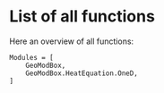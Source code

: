 # List of all functions

Here an overview of all functions:
```@autodocs
Modules = [
    GeoModBox,
    GeoModBox.HeatEquation.OneD,
]
```